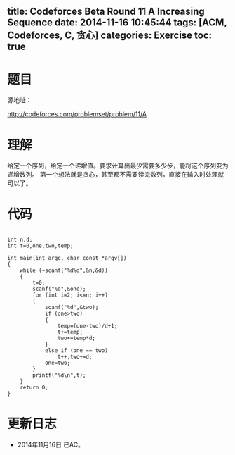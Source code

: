 title: Codeforces Beta Round 11 A Increasing Sequence
date: 2014-11-16 10:45:44
tags: [ACM, Codeforces, C, 贪心]
categories: Exercise
toc: true
---
# 题目
源地址：

http://codeforces.com/problemset/problem/11/A

# 理解
给定一个序列，给定一个递增值。要求计算出最少需要多少步，能将这个序列变为递增数列。
第一个想法就是贪心，甚至都不需要读完数列，直接在输入时处理就可以了。

<!-- more -->

# 代码

```

int n,d;
int t=0,one,two,temp;

int main(int argc, char const *argv[])
{
    while (~scanf("%d%d",&n,&d))
    {
        t=0;
        scanf("%d",&one);
        for (int i=2; i<=n; i++)
        {
            scanf("%d",&two);
            if (one>two)
            {
                temp=(one-two)/d+1;
                t+=temp;
                two+=temp*d;
            }
            else if (one == two)
                t++,two+=d;
            one=two;
        }
        printf("%d\n",t);
    }
    return 0;
}

```

# 更新日志
- 2014年11月16日 已AC。